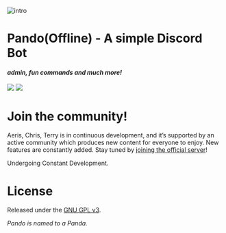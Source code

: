 ![intro](https://cdn.discordapp.com/attachments/248014822082347008/328467542651961365/xd.gif)

# Pando(Offline) - A simple Discord Bot
#### *admin, fun commands and much more!*
[<img src="https://img.shields.io/badge/discord-js-green.svg">](http://github.com/JohnDoesCodes) [<img src="https://discordapp.com/api/guilds/280285147805384704/widget.png?style=shield">](https://discord.gg/dfdvArY)

# Join the community!

Aeris, Chris, Terry is in continuous development, and it’s supported by an active community which produces new content for everyone to enjoy. New features are constantly added. Stay tuned by [joining the official server](https://discord.gg/dfdvArY)!

Undergoing Constant Development.
# License

Released under the [GNU GPL v3](LICENSE).

*Pando is named to a Panda.*
